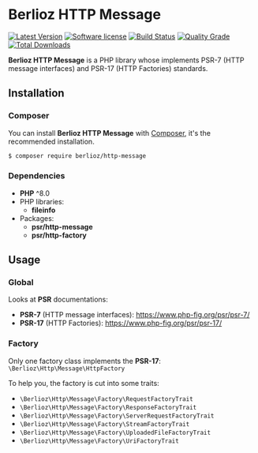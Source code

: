 # Berlioz HTTP Message

[![Latest Version](https://img.shields.io/packagist/v/berlioz/http-message.svg?style=flat-square)](https://github.com/BerliozFramework/HttpMessage/releases)
[![Software license](https://img.shields.io/github/license/BerliozFramework/HttpMessage.svg?style=flat-square)](https://github.com/BerliozFramework/HttpMessage/blob/2.x/LICENSE)
[![Build Status](https://img.shields.io/github/actions/workflow/status/BerliozFramework/HttpMessage/tests.yml?branch=2.x&style=flat-square)](https://github.com/BerliozFramework/HttpMessage/actions/workflows/tests.yml?query=branch%3A2.x)
[![Quality Grade](https://img.shields.io/codacy/grade/3175956ccec64633be9a057cf549faf2/2.x.svg?style=flat-square)](https://www.codacy.com/manual/BerliozFramework/HttpMessage)
[![Total Downloads](https://img.shields.io/packagist/dt/berlioz/http-message.svg?style=flat-square)](https://packagist.org/packages/berlioz/http-message)

**Berlioz HTTP Message** is a PHP library whose implements PSR-7 (HTTP message interfaces) and PSR-17 (HTTP Factories) standards.

## Installation

### Composer

You can install **Berlioz HTTP Message** with [Composer](https://getcomposer.org/), it's the recommended installation.

```bash
$ composer require berlioz/http-message
```

### Dependencies

- **PHP** ^8.0
- PHP libraries:
  - **fileinfo**
- Packages:
  - **psr/http-message**
  - **psr/http-factory**

## Usage

### Global

Looks at **PSR** documentations:
- **PSR-7** (HTTP message interfaces): https://www.php-fig.org/psr/psr-7/
- **PSR-17** (HTTP Factories): https://www.php-fig.org/psr/psr-17/

### Factory

Only one factory class implements the **PSR-17**:
`\Berlioz\Http\Message\HttpFactory`

To help you, the factory is cut into some traits:

- `\Berlioz\Http\Message\Factory\RequestFactoryTrait`
- `\Berlioz\Http\Message\Factory\ResponseFactoryTrait`
- `\Berlioz\Http\Message\Factory\ServerRequestFactoryTrait`
- `\Berlioz\Http\Message\Factory\StreamFactoryTrait`
- `\Berlioz\Http\Message\Factory\UploadedFileFactoryTrait`
- `\Berlioz\Http\Message\Factory\UriFactoryTrait`